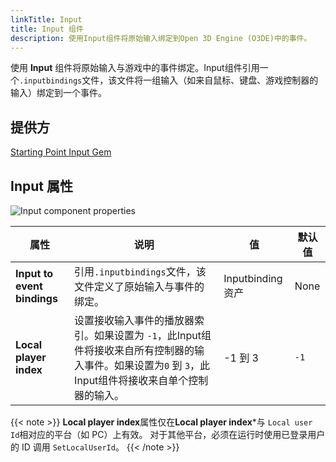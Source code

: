```yaml
---
linkTitle: Input
title: Input 组件
description: 使用Input组件将原始输入绑定到Open 3D Engine (O3DE)中的事件。
---
```


使用 **Input** 组件将原始输入与游戏中的事件绑定。Input组件引用一个`.inputbindings`文件，该文件将一组输入（如来自鼠标、键盘、游戏控制器的输入）绑定到一个事件。

## 提供方

[Starting Point Input Gem](/docs/user-guide/gems/reference/input/starting-point-input)

## Input 属性

![Input component properties](/images/user-guide/interactivity/input/input-component.png)

| 属性 | 说明 | 值 | 默认值 |
|-|-|-|-|
| **Input to event bindings** | 引用`.inputbindings`文件，该文件定义了原始输入与事件的绑定。 | Inputbinding 资产 | None |
| **Local player index** | 设置接收输入事件的播放器索引。如果设置为 `-1`，此Input组件将接收来自所有控制器的输入事件。如果设置为`0` 到 `3`，此Input组件将接收来自单个控制器的输入。 | -1 到 3 | `-1` |

{{< note >}}
**Local player index**属性仅在**Local player index***与 `Local user Id`相对应的平台（如 PC）上有效。 对于其他平台，必须在运行时使用已登录用户的 ID 调用 `SetLocalUserId`。
{{< /note >}}
